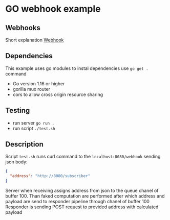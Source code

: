 # GO webhook example

## Webhooks

Short explanation [Webhook](https://en.wikipedia.org/wiki/Webhook)

## Dependencies

This example uses go modules to instal dependencies use `go get .` command

- Go version 1.16 or higher
- gorilla mux router
- cors to allow cross origin resource sharing

## Testing

- run server `go run .`
- run script `./test.sh`

## Description

Script `test.sh` runs curl command to the `localhost:8080/webhook` sending json body:

```json
{
  "address": "http://8080/subscriber"
}
```

Server when receiving assigns address from json to the queue chanel of buffer 100.
Than faked computation are performed after which address and payload are send to responder pipeline through chanel of buffer 100
Responder is sending POST request to provided address with calculated payload
